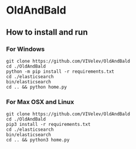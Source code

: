 # OldAndBald

## How to install and run

### For Windows
```
git clone https://github.com/VIVelev/OldAndBald
cd ./OldAndBald
python -m pip install -r requirements.txt
cd ./elasticsearch
bin/elasticsearch
cd .. && python home.py
```

### For Max OSX and Linux
```
git clone https://github.com/VIVelev/OldAndBald
cd ./OldAndBald
pip3 install -r requirements.txt
cd ./elasticsearch
bin/elasticsearch
cd .. && python3 home.py
```
